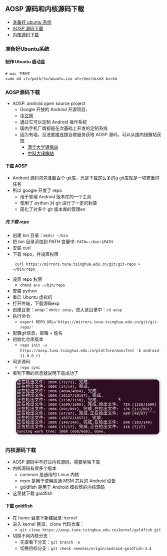 ## AOSP 源码和内核源码下载

- [准备好 ubuntu 系统](#准备好Ubuntu系统)
- [AOSP 源码下载](#AOSP源码下载)
- [内核源码下载](#内核源码下载)

### 准备好Ubuntu系统

#### 制作 Ubuntu 启动盘

```shell
# mac 下制作
sudo dd if=/path/to/ubuntu.iso of=/dev/diskX bs=1m
```

### AOSP源码下载

- AOSP: android open source project
  - Google 开放的 Android 开源项目，
  - [中文网](https://source.android.google.cn/)
  - 通过它可以定制 Android 操作系统
  - 国内手机厂商都是在次基础上开发的定制系统
  - 因为有墙，没法直接连接谷歌服务获取 AOSP 源码，可以从国内镜像站获取
    - [清华大学镜像站](https://mirrors.tuna.tsinghua.edu.cn/help/AOSP/ )
    - [中科大镜像站](https://lug.ustc.edu.cn/wiki/mirrors/help/aosp)

#### 下载 AOSP

- Android 源码包包含数百个 git库，光是下载这么多的g git库就是一项繁重的任务
- 所以 google 开发了 repo
  - 用于管理 Android 版本库的一个工具
  - 使用了 python 对 git 进行了一定的封装
  - 简化了对多个 git 版本库的管理en

##### 先下载 repo

- 创建 bin 目录：`mkdir ~/bin`
- 把 bin 目录添加到 PATH 变量中: ``PATH=~/bin:$PATH``
- 安装 curl 
- 下载 repo，并设置权限
  ```shell
   curl https://mirrors.tuna.tsinghua.edu.cn/git/git-repo > ~/bin/repo
  ```
- 设置 repo 权限
  - ``chmod a+x ~/bin/repo``
- 安装 python
- 重启 Ubuntu 虚拟机
- 打开终端，下载源码exp
- 创建目录：aosp：`mkdir aosp`，进入该目录中：`cd aosp`
- 执行命令:
  - ``export REPO_URL='https://mirrors.tuna.tsinghua.edu.cn/git/git-repo/'``
- 配置git信息，邮箱 + 姓名
- 初始化仓库版本
  - ``repo init -u https://aosp.tuna.tsinghua.edu.cn/platform/manifest -b android-11.0.0_r1``
- 同步源码
  - ``repo sync``
- 看到下面的信息就说明下载成功了
![](../imgs/img.png)

### 内核源码下载

- AOSP 源码中不好过内核源码，需要单独下载
- 内核源码有很多个版本
  - common 是通用的 Linux 内核
  - msm 是用于使用高通 MSM 芯片的 Android 设备
  - goldfish 是用于 Android 模拟器的内核源码
- 这里就下载 goldfish 

#### 下载 goldfish 

- 在 home 目录下新建目录: kernel
- 进入 kernel 目录，clone 代码仓库：
  - ``git clone https://aosp.tuna.tsinghua.edu.cn/kernel/goldfish.git``
- 切换不同内核分支：
  - 先查看下分支：`git branch -a`
  - 切换目标分支：`git check remotes/origin/android-goldfish-3.4`




















